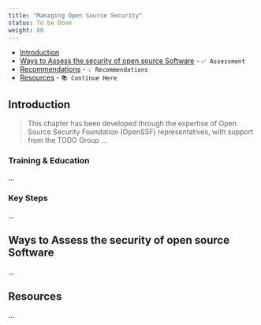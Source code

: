 ```yaml
---
title: "Managing Open Source Security"
status: To be Done
weight: 80
---
```


- [Introduction](#introduction)
- [Ways to Assess the security of open source Software](#ways-to-asses-the-security-of-open-source-software) - `✅ Assessment`
- [Recommendations](#recommendations) - `💡 Recommendations`
- [Resources](#resources-tbd) - `📚 Continue Here`

## Introduction

> This chapter has been developed through the expertise of Open Source Security Foundation (OpenSSF) representatives, with support from the TODO Group
...

### Training & Education
...

### Key Steps
...

## Ways to Assess the security of open source Software

...

## Resources

... 

